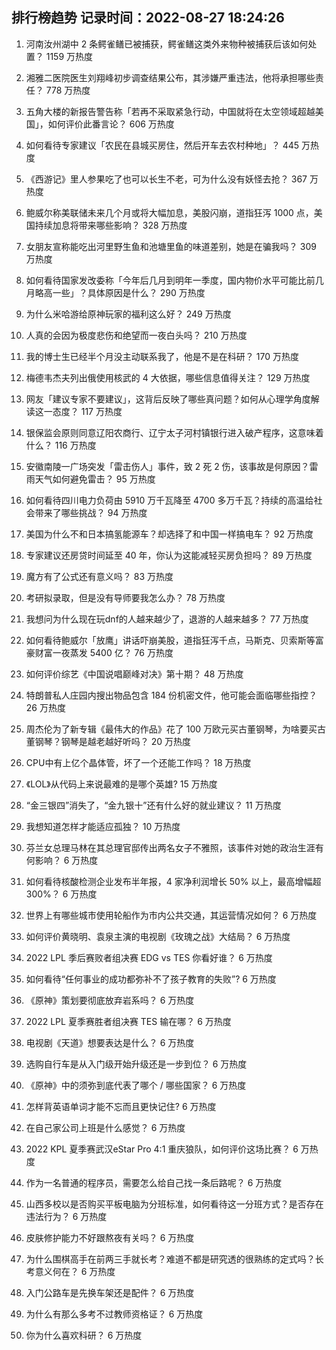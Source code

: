 
## 排行榜趋势 记录时间：2022-08-27 18:24:26
  
  1. 河南汝州湖中 2 条鳄雀鳝已被捕获，鳄雀鳝这类外来物种被捕获后该如何处置？ 1159 万热度
    
  2. 湘雅二医院医生刘翔峰初步调查结果公布，其涉嫌严重违法，他将承担哪些责任？ 778 万热度
    
  3. 五角大楼的新报告警告称「若再不采取紧急行动，中国就将在太空领域超越美国」，如何评价此番言论？ 606 万热度
    
  4. 如何看待专家建议「农民在县城买房住，然后开车去农村种地」？ 445 万热度
    
  5. 《西游记》里人参果吃了也可以长生不老，可为什么没有妖怪去抢？ 367 万热度
    
  6. 鲍威尔称美联储未来几个月或将大幅加息，美股闪崩，道指狂泻 1000 点，美国持续加息将带来哪些影响？ 328 万热度
    
  7. 女朋友宣称能吃出河里野生鱼和池塘里鱼的味道差别，她是在骗我吗？ 309 万热度
    
  8. 如何看待国家发改委称「今年后几月到明年一季度，国内物价水平可能比前几月略高一些」？具体原因是什么？ 290 万热度
    
  9. 为什么米哈游给原神玩家的福利这么好？ 249 万热度
    
  10. 人真的会因为极度悲伤和绝望而一夜白头吗？ 210 万热度
    
  11. 我的博士生已经半个月没主动联系我了，他是不是在科研？ 170 万热度
    
  12. 梅德韦杰夫列出俄使用核武的 4 大依据，哪些信息值得关注？ 129 万热度
    
  13. 网友「建议专家不要建议」，这背后反映了哪些真问题？如何从心理学角度解读这一态度？ 117 万热度
    
  14. 银保监会原则同意辽阳农商行、辽宁太子河村镇银行进入破产程序，这意味着什么？ 116 万热度
    
  15. 安徽南陵一广场突发「雷击伤人」事件，致 2 死 2 伤，该事故是何原因？雷雨天气如何避免雷击？ 95 万热度
    
  16. 如何看待四川电力负荷由 5910 万千瓦降至 4700 多万千瓦？持续的高温给社会带来了哪些挑战？ 94 万热度
    
  17. 美国为什么不和日本搞氢能源车？却选择了和中国一样搞电车？ 92 万热度
    
  18. 专家建议还房贷时间延至 40 年，你认为这能减轻买房负担吗？ 89 万热度
    
  19. 魔方有了公式还有意义吗？ 83 万热度
    
  20. 考研拟录取，但是没有导师要我怎么办？ 78 万热度
    
  21. 我想问为什么现在玩dnf的人越来越少了，退游的人越来越多？ 77 万热度
    
  22. 如何看待鲍威尔「放鹰」讲话吓崩美股，道指狂泻千点，马斯克、贝索斯等富豪财富一夜蒸发 5400 亿？ 76 万热度
    
  23. 如何评价综艺《中国说唱巅峰对决》第十期？ 48 万热度
    
  24. 特朗普私人庄园内搜出物品包含 184 份机密文件，他可能会面临哪些指控？ 26 万热度
    
  25. 周杰伦为了新专辑《最伟大的作品》花了 100 万欧元买古董钢琴，为啥要买古董钢琴？钢琴是越老越好听吗？ 20 万热度
    
  26. CPU中有上亿个晶体管，坏了一个还能工作吗？ 18 万热度
    
  27. 《LOL》从代码上来说最难的是哪个英雄? 15 万热度
    
  28. “金三银四”消失了，“金九银十”还有什么好的就业建议？ 11 万热度
    
  29. 我想知道怎样才能适应孤独？ 10 万热度
    
  30. 芬兰女总理马林在其总理官邸传出两名女子不雅照，该事件对她的政治生涯有何影响？ 6 万热度
    
  31. 如何看待核酸检测企业发布半年报，4 家净利润增长 50% 以上，最高增幅超 300%？ 6 万热度
    
  32. 世界上有哪些城市使用轮船作为市内公共交通，其运营情况如何？ 6 万热度
    
  33. 如何评价黄晓明、袁泉主演的电视剧《玫瑰之战》大结局？ 6 万热度
    
  34. 2022 LPL 季后赛败者组决赛 EDG vs TES 你看好谁？ 6 万热度
    
  35. 如何看待“任何事业的成功都弥补不了孩子教育的失败”? 6 万热度
    
  36. 《原神》策划要彻底放弃岩系吗？ 6 万热度
    
  37. 2022 LPL 夏季赛胜者组决赛 TES 输在哪？ 6 万热度
    
  38. 电视剧《天道》想要表达是什么？ 6 万热度
    
  39. 选购自行车是从入门级开始升级还是一步到位？ 6 万热度
    
  40. 《原神》中的须弥到底代表了哪个 / 哪些国家？ 6 万热度
    
  41. 怎样背英语单词才能不忘而且更快记住? 6 万热度
    
  42. 在自己家公司上班是什么感觉？ 6 万热度
    
  43. 2022 KPL 夏季赛武汉eStar Pro 4:1 重庆狼队，如何评价这场比赛？ 6 万热度
    
  44. 作为一名普通的程序员，需要怎么给自己找一条后路呢？ 6 万热度
    
  45. 山西多校以是否购买平板电脑为分班标准，如何看待这一分班方式？是否存在违法行为？ 6 万热度
    
  46. 皮肤修护能力不好跟熬夜有关吗？ 6 万热度
    
  47. 为什么围棋高手在前两三手就长考？难道不都是研究透的很熟练的定式吗？长考意义何在？ 6 万热度
    
  48. 入门公路车是先换车架还是配件？ 6 万热度
    
  49. 为什么有那么多考不过教师资格证？ 6 万热度
    
  50. 你为什么喜欢科研？ 6 万热度
    